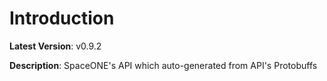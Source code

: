 # Introduction

**Latest Version**: v0.9.2


**Description**: SpaceONE's API which auto-generated from API's Protobuffs


